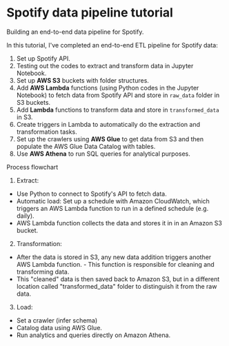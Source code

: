 # Spotify data pipeline tutorial

Building an end-to-end data pipeline for Spotify.

In this tutorial, I've completed an end-to-end ETL pipeline for Spotify data:
1. Set up Spotify API.
1. Testing out the codes to extract and transform data in Jupyter Notebook.
1. Set up **AWS S3** buckets with folder structures.
1. Add **AWS Lambda** functions (using Python codes in the Jupyter Notebook) to fetch data from Spotify API and store in `raw_data` folder in S3 buckets.
1. Add **Lambda** functions to transform data and store in `transformed_data` in S3.
1. Create triggers in Lambda to automatically do the extraction and transformation tasks.
1. Set up the crawlers using **AWS Glue** to get data from S3 and then populate the AWS Glue Data Catalog with tables.
1. Use **AWS Athena** to run SQL queries for analytical purposes.

Process flowchart

1. Extract:
- Use Python to connect to Spotify's API to fetch data.
- Automatic load: Set up a schedule with Amazon CloudWatch, which triggers an AWS Lambda function to run in a defined schedule (e.g. daily).
- AWS Lambda function collects the data and stores it in in an Amazon S3 bucket.

2. Transformation:
- After the data is stored in S3, any new data addition triggers another AWS Lambda function. - This function is responsible for cleaning and transforming data.
- This "cleaned" data is then saved back to Amazon S3, but in a different location called "transformed_data" folder to distinguish it from the raw data.

3. Load:
- Set a crawler (infer schema)
- Catalog data using AWS Glue.
- Run analytics and queries directly on Amazon Athena.